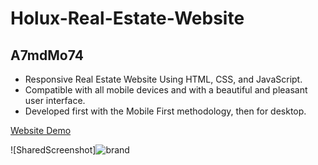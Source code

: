 # Holux-Real-Estate-Website

## A7mdMo74

- Responsive Real Estate Website Using HTML, CSS, and JavaScript.
- Compatible with all mobile devices and with a beautiful and pleasant user interface.
- Developed first with the Mobile First methodology, then for desktop.

[Website Demo](https://holux-a7mdmo74.vercel.app/)

![SharedScreenshot]![brand](https://github.com/a7mdmo74/holux/issues/1#issue-1307478307)

